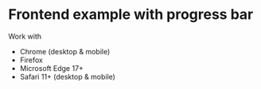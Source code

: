 # Frontend example with progress bar

Work with
- Chrome (desktop & mobile)
- Firefox
- Microsoft Edge 17+
- Safari 11+ (desktop & mobile)
